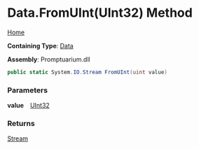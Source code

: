 # Data\.FromUInt\(UInt32\) Method

[Home](../../../README.md)

**Containing Type**: [Data](../README.md)

**Assembly**: Promptuarium\.dll

```csharp
public static System.IO.Stream FromUInt(uint value)
```

### Parameters

**value** &ensp; [UInt32](https://docs.microsoft.com/en-us/dotnet/api/system.uint32)

### Returns

[Stream](https://docs.microsoft.com/en-us/dotnet/api/system.io.stream)

